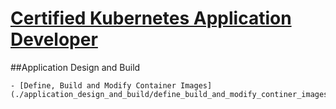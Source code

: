# [Certified Kubernetes Application Developer](https://app.pluralsight.com/channels/details/c6650222-990a-4c16-9d86-ebe24073615f)

##Application Design and Build

    - [Define, Build and Modify Container Images](./application_design_and_build/define_build_and_modify_continer_images.md)
